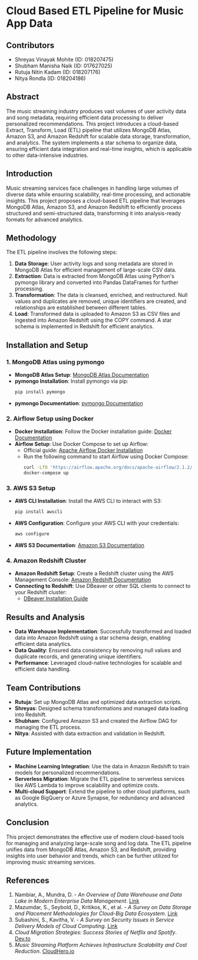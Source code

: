 # Cloud Based ETL Pipeline for Music App Data

## Contributors
- Shreyas Vinayak Mohite (ID: 018207475)
- Shubham Manisha Naik (ID: 017627025)
- Rutuja Nitin Kadam (ID: 018207176)
- Nitya Rondla (ID: 018204186)

## Abstract
The music streaming industry produces vast volumes of user activity data and song metadata, requiring efficient data processing to deliver personalized recommendations. This project introduces a cloud-based Extract, Transform, Load (ETL) pipeline that utilizes MongoDB Atlas, Amazon S3, and Amazon Redshift for scalable data storage, transformation, and analytics. The system implements a star schema to organize data, ensuring efficient data integration and real-time insights, which is applicable to other data-intensive industries.

## Introduction
Music streaming services face challenges in handling large volumes of diverse data while ensuring scalability, real-time processing, and actionable insights. This project proposes a cloud-based ETL pipeline that leverages MongoDB Atlas, Amazon S3, and Amazon Redshift to efficiently process structured and semi-structured data, transforming it into analysis-ready formats for advanced analytics.

## Methodology
The ETL pipeline involves the following steps:

1. **Data Storage**: User activity logs and song metadata are stored in MongoDB Atlas for efficient management of large-scale CSV data.
2. **Extraction**: Data is extracted from MongoDB Atlas using Python's pymongo library and converted into Pandas DataFrames for further processing.
3. **Transformation**: The data is cleansed, enriched, and restructured. Null values and duplicates are removed, unique identifiers are created, and relationships are established between different tables.
4. **Load**: Transformed data is uploaded to Amazon S3 as CSV files and ingested into Amazon Redshift using the COPY command. A star schema is implemented in Redshift for efficient analytics.

## Installation and Setup

### 1. MongoDB Atlas using pymongo
- **MongoDB Atlas Setup**: [MongoDB Atlas Documentation](https://www.mongodb.com/docs/atlas/getting-started/)
- **pymongo Installation**: Install pymongo via pip:
  ```sh
  pip install pymongo
  ```
- **pymongo Documentation**: [pymongo Documentation](https://pymongo.readthedocs.io/en/stable/)

### 2. Airflow Setup using Docker
- **Docker Installation**: Follow the Docker installation guide: [Docker Documentation](https://docs.docker.com/get-docker/)
- **Airflow Setup**: Use Docker Compose to set up Airflow:
  - Official guide: [Apache Airflow Docker Installation](https://airflow.apache.org/docs/apache-airflow/stable/start/docker.html)
  - Run the following command to start Airflow using Docker Compose:
    ```sh
    curl -LfO 'https://airflow.apache.org/docs/apache-airflow/2.1.2/docker-compose.yaml'
    docker-compose up
    ```

### 3. AWS S3 Setup
- **AWS CLI Installation**: Install the AWS CLI to interact with S3:
  ```sh
  pip install awscli
  ```
- **AWS Configuration**: Configure your AWS CLI with your credentials:
  ```sh
  aws configure
  ```
- **AWS S3 Documentation**: [Amazon S3 Documentation](https://docs.aws.amazon.com/s3/index.html)

### 4. Amazon Redshift Cluster
- **Amazon Redshift Setup**: Create a Redshift cluster using the AWS Management Console: [Amazon Redshift Documentation](https://docs.aws.amazon.com/redshift/latest/gsg/getting-started.html)
- **Connecting to Redshift**: Use DBeaver or other SQL clients to connect to your Redshift cluster:
  - [DBeaver Installation Guide](https://dbeaver.io/download/)

## Results and Analysis
- **Data Warehouse Implementation**: Successfully transformed and loaded data into Amazon Redshift using a star schema design, enabling efficient data analytics.
- **Data Quality**: Ensured data consistency by removing null values and duplicate records, and generating unique identifiers.
- **Performance**: Leveraged cloud-native technologies for scalable and efficient data handling.

## Team Contributions
- **Rutuja**: Set up MongoDB Atlas and optimized data extraction scripts.
- **Shreyas**: Designed schema transformations and managed data loading into Redshift.
- **Shubham**: Configured Amazon S3 and created the Airflow DAG for managing the ETL process.
- **Nitya**: Assisted with data extraction and validation in Redshift.

## Future Implementation
- **Machine Learning Integration**: Use the data in Amazon Redshift to train models for personalized recommendations.
- **Serverless Migration**: Migrate the ETL pipeline to serverless services like AWS Lambda to improve scalability and optimize costs.
- **Multi-cloud Support**: Extend the pipeline to other cloud platforms, such as Google BigQuery or Azure Synapse, for redundancy and advanced analytics.

## Conclusion
This project demonstrates the effective use of modern cloud-based tools for managing and analyzing large-scale song and log data. The ETL pipeline unifies data from MongoDB Atlas, Amazon S3, and Redshift, providing insights into user behavior and trends, which can be further utilized for improving music streaming services.

## References
1. Nambiar, A., Mundra, D. - *An Overview of Data Warehouse and Data Lake in Modern Enterprise Data Management*. [Link](https://doi.org/10.3390/bdcc6040132)
2. Mazumdar, S., Seybold, D., Kritikos, K., et al. - *A Survey on Data Storage and Placement Methodologies for Cloud-Big Data Ecosystem*. [Link](https://doi.org/10.1186/s40537-019-0178-3)
3. Subashini, S., Kavitha, V. - *A Survey on Security Issues in Service Delivery Models of Cloud Computing*. [Link](https://www.sciencedirect.com/science/article/abs/pii/S1084804510001281)
4. *Cloud Migration Strategies: Success Stories of Netflix and Spotify*. [Dev.to](https://dev.to/citrux-digital/cloud-migration-strategies-success-stories-of-netflix-and-spotify-118h)
5. *Music Streaming Platform Achieves Infrastructure Scalability and Cost Reduction*. [CloudHero.io](https://cloudhero.io/music-streaming-platform-achieves-infrastructure-scalability-and-75-cost-reduction)
